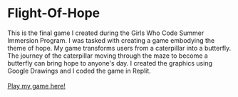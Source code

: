 # Flight-Of-Hope
 This is the final game I created during the Girls Who Code Summer Immersion Program. I was tasked with creating a game embodying the theme of hope. My game transforms users from a caterpillar into a butterfly. The journey of the caterpillar moving through the maze to become a butterfly can bring hope to anyone's day. I created the graphics using Google Drawings and I coded the game in Replit. </br> </br>
[Play my game here!](https://replit.com/@karag22/Final-Game-Kara)
